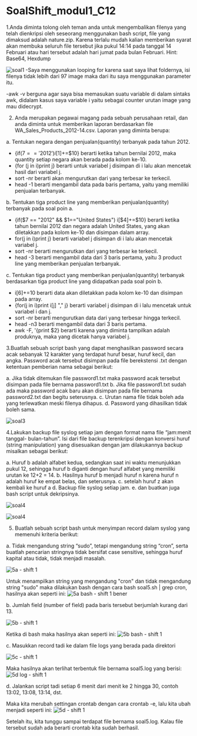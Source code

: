 # SoalShift_modul1_C12
1.Anda diminta tolong oleh teman anda untuk mengembalikan filenya yang telah
dienkripsi oleh seseorang menggunakan bash script, file yang dimaksud adalah
nature.zip. Karena terlalu mudah kalian memberikan syarat akan membuka seluruh
file tersebut jika pukul 14:14 pada tanggal 14 Februari atau hari tersebut adalah hari
jumat pada bulan Februari.
Hint: Base64, Hexdump

![soal1](https://user-images.githubusercontent.com/34019306/53231992-b92d0e00-36bc-11e9-8d8a-9811b613a913.png)
-Saya menggunakan looping for karena saat saya lihat foldernya, isi filenya tidak lebih dari 97 image maka dari itu saya menggunakan parameter itu.

-awk -v berguna agar saya bisa memasukan suatu variable di dalam sintaks awk, didalam kasus saya variable i yaitu sebagai counter urutan image yang mau didecrypt.

2. Anda merupakan pegawai magang pada sebuah perusahaan retail, dan anda diminta
untuk memberikan laporan berdasarkan file WA_Sales_Products_2012-14.csv.
Laporan yang diminta berupa:

a. Tentukan negara dengan penjualan(quantity) terbanyak pada tahun
2012.

- {if($7=='2012') i[$1]+=$10} berarti ketika tahun bernilai 2012, maka quantity setiap negara akan berada pada kolom ke-10.
- {for (j in i)print j} berarti untuk variabel j disimpan di i lalu akan mencetak hasil dari variabel j.
- sort -nr berarti akan mengurutkan dari yang terbesar ke terkecil.
- head -1 berarti mengambil data pada baris pertama, yaitu yang memiliki penjualan terbanyak.

b. Tentukan tiga product line yang memberikan penjualan(quantity)
terbanyak pada soal poin a.

- {if($7 == "2012" && $1=="United States") i[$4]+=$10} berarti ketika tahun bernilai 2012 dan negara adalah United States, yang akan diletakkan pada kolom ke-10 dan disimpan dalam array.
- for(j in i)print j} berarti variabel j disimpan di i lalu akan mencetak variabel j.
- sort -nr berarti mengurutkan dari yang terbesar ke terkecil.
- head -3 berarti mengambil data dari 3 baris pertama, yaitu 3 product line yang memberikan penjualan terbanyak.

c. Tentukan tiga product yang memberikan penjualan(quantity)
terbanyak berdasarkan tiga product line yang didapatkan pada soal
poin b.

- i[$6]+=$10 berarti data akan diletakkan pada kolom ke-10 dan disimpan pada array. 
- {for(j in i)print i[j] ","  j} berarti variabel j disimpan di i lalu mencetak untuk variabel i dan j.
- sort -nr berarti mengurutkan data dari yang terbesar hingga terkecil.
- head -n3 berarti mengambil data dari 3 baris pertama.
- awk -F, '{print $2} berarti karena yang diminta tampilkan adalah produknya, maka yang dicetak hanya variabel j.

3.Buatlah sebuah script bash yang dapat menghasilkan password secara acak
sebanyak 12 karakter yang terdapat huruf besar, huruf kecil, dan angka. Password
acak tersebut disimpan pada file berekstensi .txt dengan ketentuan pemberian nama
sebagai berikut:

a. Jika tidak ditemukan file password1.txt maka password acak tersebut
disimpan pada file bernama password1.txt
b. Jika file password1.txt sudah ada maka password acak baru akan
disimpan pada file bernama password2.txt dan begitu seterusnya.
c. Urutan nama file tidak boleh ada yang terlewatkan meski filenya
dihapus.
d. Password yang dihasilkan tidak boleh sama.

![soal3](https://user-images.githubusercontent.com/34019306/53232200-2ccf1b00-36bd-11e9-9708-1634cf2865a3.png)

4.Lakukan backup file syslog setiap jam dengan format nama file “jam:menit tanggal-
bulan-tahun”. Isi dari file backup terenkripsi dengan konversi huruf (string
manipulation) yang disesuaikan dengan jam dilakukannya backup misalkan sebagai
berikut:

a. Huruf b adalah alfabet kedua, sedangkan saat ini waktu menunjukkan
pukul 12, sehingga huruf b diganti dengan huruf alfabet yang memiliki
urutan ke 12+2 = 14.
b. Hasilnya huruf b menjadi huruf n karena huruf n adalah huruf ke
empat belas, dan seterusnya.
c. setelah huruf z akan kembali ke huruf a
d. Backup file syslog setiap jam.
e. dan buatkan juga bash script untuk dekripsinya.

![soal4](https://user-images.githubusercontent.com/34019306/53232391-98b18380-36bd-11e9-83f4-d5a733ee1a3b.png)

![soal4](https://user-images.githubusercontent.com/34019306/53232530-db735b80-36bd-11e9-985a-5a6700d21521.png)



5. Buatlah sebuah script bash untuk menyimpan record dalam syslog yang memenuhi
kriteria berikut:

a. Tidak mengandung string “sudo”, tetapi mengandung string “cron”,
serta buatlah pencarian stringnya tidak bersifat case sensitive,
sehingga huruf kapital atau tidak, tidak menjadi masalah.

![5a - shift 1](https://user-images.githubusercontent.com/47876805/53219667-7571de80-3693-11e9-852f-599b239beb2d.png) 

Untuk menampilkan string yang mengandung "cron" dan tidak mengandung string "sudo" maka dilakukan bash dengan cara 
bash soal5.sh | grep cron, hasilnya akan seperti ini:
![5a bash - shift 1 bener](https://user-images.githubusercontent.com/47876805/53220337-94be3b00-3696-11e9-8c00-ea067012ebd6.png) 

b. Jumlah field (number of field) pada baris tersebut berjumlah kurang
dari 13.

![5b - shift 1](https://user-images.githubusercontent.com/47876805/53219669-760a7500-3693-11e9-94bd-353ac84723af.png) 

Ketika di bash maka hasilnya akan seperti ini:
![5b bash - shift 1](https://user-images.githubusercontent.com/47876805/53219668-760a7500-3693-11e9-9713-79b7a6531c87.png) 

c. Masukkan record tadi ke dalam file logs yang berada pada direktori

![5c - shift 1](https://user-images.githubusercontent.com/47876805/53220338-9556d180-3696-11e9-920b-ba48a94b350c.png)

Maka hasilnya akan terlihat terbentuk file bernama soal5.log yang berisi:
![5d log - shift 1](https://user-images.githubusercontent.com/47876805/53220093-51170180-3695-11e9-98b5-fd9faf935059.png)

d. Jalankan script tadi setiap 6 menit dari menit ke 2 hingga 30, contoh
13:02, 13:08, 13:14, dst.

Maka kita merubah settingan crontab dengan cara crontab -e, lalu kita ubah menjadi seperti ini:
![5d - shift 1](https://user-images.githubusercontent.com/47876805/53219673-76a30b80-3693-11e9-9a99-4403c384e01d.png)

Setelah itu, kita tunggu sampai terdapat file bernama soal5.log. Kalau file tersebut sudah ada berarti crontab kita sudah berhasil.
